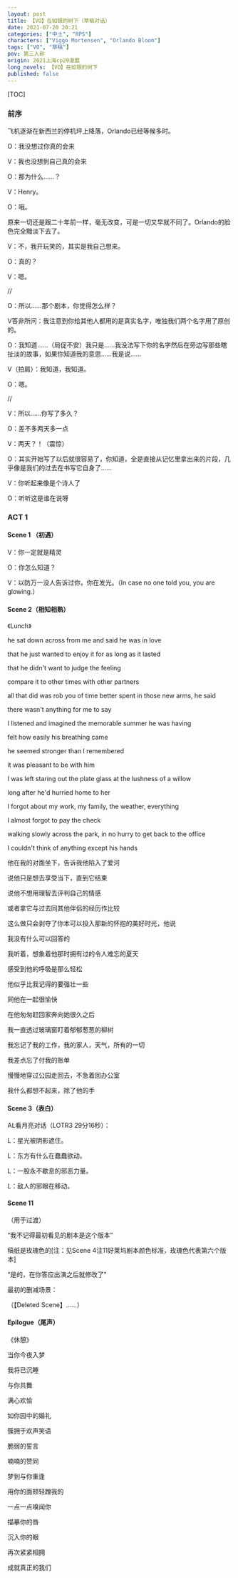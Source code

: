 ```yaml
---
layout: post
title: 【VO】在如银的树下（草稿对话）
date: 2021-07-20 20:21
categories: ["中土", "RPS"]
characters: ["Viggo Mortensen", "Orlando Bloom"]
tags: ["VO", "草稿"]
pov: 第三人称
origin: 2021上海cp29漫展
long_novels: 【VO】在如银的树下
published: false
---
```


[TOC]

### 前序

飞机逐渐在新西兰的停机坪上降落，Orlando已经等候多时。

O：我没想过你真的会来

V：我也没想到自己真的会来

O：那为什么……？

V：Henry。

O：哦。

原来一切还是跟二十年前一样，毫无改变，可是一切又早就不同了。Orlando的脸色完全黯淡下去了。

V：不，我开玩笑的，其实是我自己想来。

O：真的？

V：嗯。

//

O：所以……那个剧本，你觉得怎么样？

V答非所问：我注意到你给其他人都用的是真实名字，唯独我们两个名字用了原创的。

O：我知道……（局促不安）我只是……我没法写下你的名字然后在旁边写那些瞎扯淡的故事，如果你知道我的意思……我是说……

V（拍肩）：我知道，我知道。

O：嗯。

//

V：所以……你写了多久？

O：差不多两天多一点

V：两天？！（震惊）

O：其实开始写了以后就很容易了，你知道，全是直接从记忆里拿出来的片段，几乎像是我们的过去在书写它自身了……

V：你听起来像是个诗人了

O：听听这是谁在说呀

### ACT 1

#### Scene 1 （初遇）

V：你一定就是精灵

O：你怎么知道？

V：以防万一没人告诉过你，你在发光。（In case no one told you, you are glowing.）

#### Scene 2（相知相熟）

《Lunch》

he sat down across from me and said he was in love

that he just wanted to enjoy it for as long as it lasted

that he didn't want to judge the feeling

compare it to other times with other partners

all that did was rob you of time better spent in those new arms, he said

there wasn't anything for me to say

I listened and imagined the memorable summer he was having

felt how easily his breathing came

he seemed stronger than I remembered

it was pleasant to be with him

I was left staring out the plate glass at the lushness of a willow

long after he'd hurried home to her

I forgot about my work, my family, the weather, everything

I almost forgot to pay the check

walking slowly across the park, in no hurry to get back to the office

I couldn't think of anything except his hands



他在我的对面坐下，告诉我他陷入了爱河

说他只是想去享受当下，直到它结束

说他不想用理智去评判自己的情感

或者拿它与过去同其他伴侣的经历作比较

这么做只会剥夺了你本可以投入那新的怀抱的美好时光，他说

我没有什么可以回答的

我听着，想象着他那时拥有过的令人难忘的夏天

感受到他的呼吸是那么轻松

他似乎比我记得的要强壮一些

同他在一起很愉快

在他匆匆赶回家奔向她很久之后

我一直透过玻璃窗盯着郁郁葱葱的柳树

我忘记了我的工作，我的家人，天气，所有的一切

我差点忘了付我的账单

慢慢地穿过公园走回去，不急着回办公室

我什么都想不起来，除了他的手

#### Scene 3（表白）

AL看月亮对话（LOTR3 29分16秒）：

L：星光被阴影遮住。

L：东方有什么在蠢蠢欲动。

L：一股永不歇息的邪恶力量。

L：敌人的邪眼在移动。

#### Scene 11

（用于过渡）

“我不记得最初看见的剧本是这个版本”

稿纸是玫瑰色的[注：见Scene 4注11好莱坞剧本颜色标准，玫瑰色代表第六个版本]

“是的，在你答应出演之后就修改了”

最初的删减场景：

（【Deleted Scene】……）

#### Epilogue（尾声）

《休憩》

当你今夜入梦

我将已沉睡

与你共舞

满心欢愉

如你园中的婚礼

簇拥于欢声笑语

脆弱的誓言

喃喃的赞同

梦到与你重逢

用你的面颊轻蹭我的

一点一点嗅闻你

描摹你的唇

沉入你的眼

再次紧紧相拥

成就真正的我们
